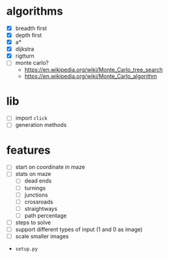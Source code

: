 # algorithms
- [x] breadth first
- [x] depth first
- [x] a*
- [x] dijkstra
- [x] rigtturn
- [ ] monte carlo?
  - https://en.wikipedia.org/wiki/Monte_Carlo_tree_search
  - https://en.wikipedia.org/wiki/Monte_Carlo_algorithm

# lib
- [ ] import `click`
- [ ] generation methods

# features
- [ ] start on coordinate in maze
- [ ] stats on maze
  - [ ] dead ends
  - [ ] turnings
  - [ ] junctions
  - [ ] crossroads
  - [ ] straightways
  - [ ] path percentage
- [ ] steps to solve
- [ ] support different types of input (1 and 0 as image)
- [ ] scale smaller images
- `setup.py`
